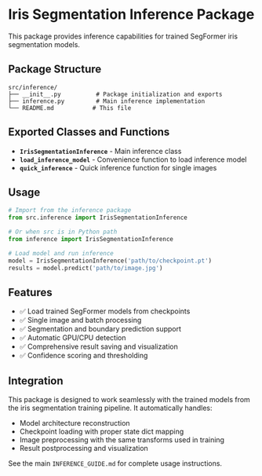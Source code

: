# Iris Segmentation Inference Package

This package provides inference capabilities for trained SegFormer iris segmentation models.

## Package Structure

```
src/inference/
├── __init__.py          # Package initialization and exports
├── inference.py         # Main inference implementation
└── README.md           # This file
```

## Exported Classes and Functions

- **`IrisSegmentationInference`** - Main inference class
- **`load_inference_model`** - Convenience function to load inference model
- **`quick_inference`** - Quick inference function for single images

## Usage

```python
# Import from the inference package
from src.inference import IrisSegmentationInference

# Or when src is in Python path
from inference import IrisSegmentationInference

# Load model and run inference
model = IrisSegmentationInference('path/to/checkpoint.pt')
results = model.predict('path/to/image.jpg')
```

## Features

- ✅ Load trained SegFormer models from checkpoints
- ✅ Single image and batch processing
- ✅ Segmentation and boundary prediction support
- ✅ Automatic GPU/CPU detection
- ✅ Comprehensive result saving and visualization
- ✅ Confidence scoring and thresholding

## Integration

This package is designed to work seamlessly with the trained models from the iris segmentation training pipeline. It automatically handles:

- Model architecture reconstruction
- Checkpoint loading with proper state dict mapping
- Image preprocessing with the same transforms used in training
- Result postprocessing and visualization

See the main `INFERENCE_GUIDE.md` for complete usage instructions.
